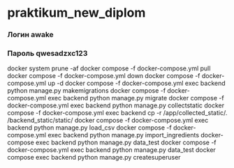 # praktikum_new_diplom

### Логин awake

### Пароль qwesadzxc123

docker system prune -af
docker compose -f docker-compose.yml pull
docker compose -f docker-compose.yml down
docker compose -f docker-compose.yml up -d
docker compose -f docker-compose.yml exec backend python manage.py makemigrations
docker compose -f docker-compose.yml exec backend python manage.py migrate
docker compose -f docker-compose.yml exec backend python manage.py collectstatic
docker compose -f docker-compose.yml exec backend cp -r /app/collected_static/. /backend_static/static/
docker compose -f docker-compose.yml exec backend python manage.py load_csv
docker compose -f docker-compose.yml exec backend python manage.py
import_ingredients
docker-compose exec backend python manage.py data_test
docker compose -f docker-compose.yml exec backend python manage.py data_test
docker compose exec backend python manage.py createsuperuser